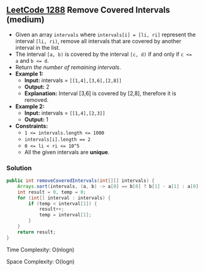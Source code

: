 ## [LeetCode 1288](https://leetcode.com/problems/remove-covered-intervals/) Remove Covered Intervals (medium)

- Given an array `intervals` where `intervals[i] = [li, ri]` represent the interval `[li, ri)`, remove all intervals that are covered by another interval in the list.
- The interval `[a, b)` is covered by the interval `[c, d)` if and only if `c <= a` and `b <= d`.
- Return _the number of remaining intervals_.
- **Example 1:**
    - **Input:** intervals = `[[1,4],[3,6],[2,8]]`
    - **Output:** 2
    - **Explanation:** Interval [3,6] is covered by [2,8], therefore it is removed.
- **Example 2:**
    - **Input:** intervals = `[[1,4],[2,3]]`
    - **Output:** 1
- **Constraints:**
    -   `1 <= intervals.length <= 1000`
    -   `intervals[i].length == 2`
    -   `0 <= li < ri <= 10^5`
    -   All the given intervals are **unique**.

### Solution

```java
public int removeCoveredIntervals(int[][] intervals) {
    Arrays.sort(intervals, (a, b) -> a[0] == b[0] ? b[1] - a[1] : a[0] - b[0]);
    int result = 0, temp = 0;
    for (int[] interval : intervals) {
        if (temp < interval[1]) {
            result++;
            temp = interval[1];
        }
    }
    return result;
}
```

Time Complexity: O(nlogn)

Space Complexity: O(logn)